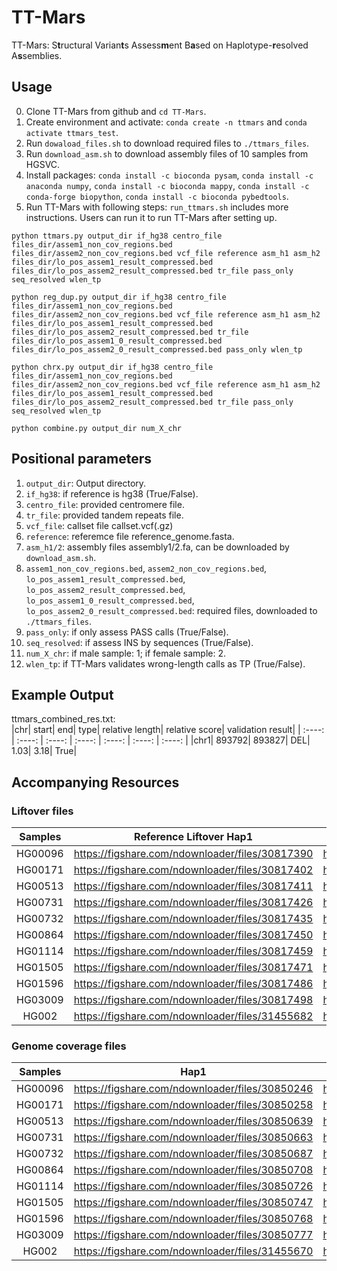 # TT-Mars

TT-Mars: S**t**ructural Varian**t**s Assess**m**ent B**a**sed on Haplotype-**r**esolved A**s**semblies.

## Usage

0. Clone TT-Mars from github and `cd TT-Mars`.
1. Create environment and activate: `conda create -n ttmars` and `conda activate ttmars_test`.
2. Run `dowaload_files.sh` to download required files to `./ttmars_files`.
3. Run `download_asm.sh` to download assembly files of 10 samples from HGSVC.
4. Install packages: `conda install -c bioconda pysam`, `conda install -c anaconda numpy`, `conda install -c bioconda mappy`, `conda install -c conda-forge biopython`, `conda install -c bioconda pybedtools`.
5. Run TT-Mars with following steps: `run_ttmars.sh` includes more instructions. Users can run it to run TT-Mars after setting up.

`python ttmars.py output_dir if_hg38 centro_file files_dir/assem1_non_cov_regions.bed files_dir/assem2_non_cov_regions.bed vcf_file reference asm_h1 asm_h2 files_dir/lo_pos_assem1_result_compressed.bed files_dir/lo_pos_assem2_result_compressed.bed tr_file pass_only seq_resolved wlen_tp`

`python reg_dup.py output_dir if_hg38 centro_file files_dir/assem1_non_cov_regions.bed files_dir/assem2_non_cov_regions.bed vcf_file reference asm_h1 asm_h2 files_dir/lo_pos_assem1_result_compressed.bed files_dir/lo_pos_assem2_result_compressed.bed tr_file files_dir/lo_pos_assem1_0_result_compressed.bed files_dir/lo_pos_assem2_0_result_compressed.bed pass_only wlen_tp`

`python chrx.py output_dir if_hg38 centro_file files_dir/assem1_non_cov_regions.bed files_dir/assem2_non_cov_regions.bed vcf_file reference asm_h1 asm_h2 files_dir/lo_pos_assem1_result_compressed.bed files_dir/lo_pos_assem2_result_compressed.bed tr_file pass_only seq_resolved wlen_tp`

`python combine.py output_dir num_X_chr`

## Positional parameters

1. `output_dir`: Output directory.
2. `if_hg38`: if reference is hg38 (True/False). 
3. `centro_file`: provided centromere file. 
4. `tr_file`: provided tandem repeats file.
5. `vcf_file`: callset file callset.vcf(.gz)  
6. `reference`: referemce file reference_genome.fasta.
7. `asm_h1/2`: assembly files assembly1/2.fa, can be downloaded by `download_asm.sh`.
8. `assem1_non_cov_regions.bed`, `assem2_non_cov_regions.bed`, `lo_pos_assem1_result_compressed.bed`, `lo_pos_assem2_result_compressed.bed`, `lo_pos_assem1_0_result_compressed.bed`, `lo_pos_assem2_0_result_compressed.bed`: required files, downloaded to `./ttmars_files`.
9. `pass_only`: if only assess PASS calls (True/False). 
10. `seq_resolved`: if assess INS by sequences (True/False). 
11. `num_X_chr`: if male sample: 1; if female sample: 2.
12. `wlen_tp`: if TT-Mars validates wrong-length calls as TP (True/False).

## Example Output

ttmars_combined_res.txt:  
|chr| start| end| type| relative length| relative score| validation result|
| :----: | :----: |  :----: | :----: | :----: | :----: | :----: |
|chr1|	893792|	893827|	DEL|	1.03|	3.18|	True|

## Accompanying Resources

### Liftover files  
| Samples      | Reference Liftover Hap1 | Reference Liftover Hap2 | Assembly Liftover Hap1 | Assembly Liftover Hap2 |
| :----:      |    :----:   |        :----: |    :----:   |        :----: |
| HG00096 | https://figshare.com/ndownloader/files/30817390 | https://figshare.com/ndownloader/files/30817384 | https://figshare.com/ndownloader/files/30817387  |  https://figshare.com/ndownloader/files/30817381   |
| HG00171 | https://figshare.com/ndownloader/files/30817402  | https://figshare.com/ndownloader/files/30817396 |  https://figshare.com/ndownloader/files/30817399 |  https://figshare.com/ndownloader/files/30817393    |
| HG00513 | https://figshare.com/ndownloader/files/30817411  | https://figshare.com/ndownloader/files/30817405 | https://figshare.com/ndownloader/files/30817408  |   https://figshare.com/ndownloader/files/30817414   |
| HG00731 |  https://figshare.com/ndownloader/files/30817426 | https://figshare.com/ndownloader/files/30817420 | https://figshare.com/ndownloader/files/30817423  |  https://figshare.com/ndownloader/files/30817417    |
| HG00732 |  https://figshare.com/ndownloader/files/30817435 | https://figshare.com/ndownloader/files/30817429 | https://figshare.com/ndownloader/files/30817432  |   https://figshare.com/ndownloader/files/30817438   |
| HG00864 |  https://figshare.com/ndownloader/files/30817450 | https://figshare.com/ndownloader/files/30817444 | https://figshare.com/ndownloader/files/30817447  |   https://figshare.com/ndownloader/files/30817441   |
| HG01114 |  https://figshare.com/ndownloader/files/30817459 | https://figshare.com/ndownloader/files/30817453 |  https://figshare.com/ndownloader/files/30817456 |   https://figshare.com/ndownloader/files/30817462   |
| HG01505 | https://figshare.com/ndownloader/files/30817471  | https://figshare.com/ndownloader/files/30817465 | https://figshare.com/ndownloader/files/30817468  |   https://figshare.com/ndownloader/files/30817474   |
| HG01596 |  https://figshare.com/ndownloader/files/30817486 | https://figshare.com/ndownloader/files/30817480 | https://figshare.com/ndownloader/files/30817483  |   https://figshare.com/ndownloader/files/30817477   |
| HG03009 | https://figshare.com/ndownloader/files/30817498 | https://figshare.com/ndownloader/files/30817492 |  https://figshare.com/ndownloader/files/30817495 |   https://figshare.com/ndownloader/files/30817489   |
| HG002 | https://figshare.com/ndownloader/files/31455682 | https://figshare.com/ndownloader/files/31455676 |  https://figshare.com/ndownloader/files/31455685 |   https://figshare.com/ndownloader/files/31455679   |


### Genome coverage files  
| Samples      | Hap1 | Hap2 |
| :----:      |    :----:   |        :----: |
| HG00096 | https://figshare.com/ndownloader/files/30850246 | https://figshare.com/ndownloader/files/30850249 |
| HG00171 | https://figshare.com/ndownloader/files/30850258 | https://figshare.com/ndownloader/files/30850261 |
| HG00513 | https://figshare.com/ndownloader/files/30850639 | https://figshare.com/ndownloader/files/30850642 | 
| HG00731 |  https://figshare.com/ndownloader/files/30850663 | https://figshare.com/ndownloader/files/30850660 | 
| HG00732 | https://figshare.com/ndownloader/files/30850687 | https://figshare.com/ndownloader/files/30850681 |
| HG00864 | https://figshare.com/ndownloader/files/30850708 | https://figshare.com/ndownloader/files/30850711 | 
| HG01114 | https://figshare.com/ndownloader/files/30850726 | https://figshare.com/ndownloader/files/30850729 | 
| HG01505 | https://figshare.com/ndownloader/files/30850747  | https://figshare.com/ndownloader/files/30850744 | 
| HG01596 | https://figshare.com/ndownloader/files/30850768 | https://figshare.com/ndownloader/files/30850762 |
| HG03009 | https://figshare.com/ndownloader/files/30850777 | https://figshare.com/ndownloader/files/30850780 | 
| HG002 | https://figshare.com/ndownloader/files/31455670 | https://figshare.com/ndownloader/files/31455673 | 
